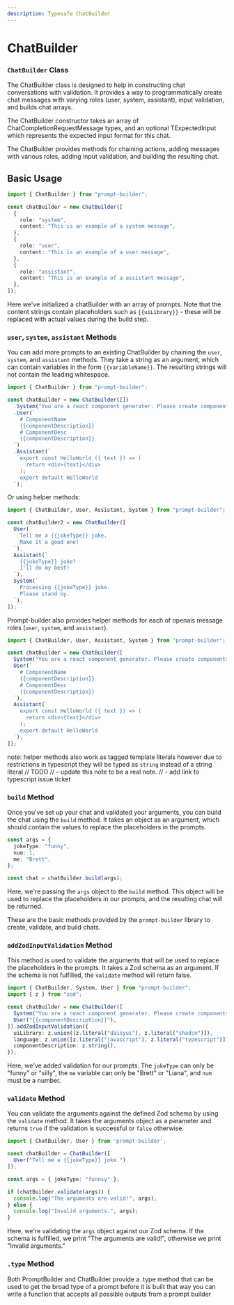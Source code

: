 ```yaml
---
description: Typesafe ChatBuilder
---
```


# ChatBuilder

### `ChatBuilder` Class

The ChatBuilder class is designed to help in constructing chat conversations with validation. It provides a way to programmatically create chat messages with varying roles (user, system, assistant), input validation, and builds chat arrays.

The ChatBuilder constructor takes an array of ChatCompletionRequestMessage types, and an optional TExpectedInput which represents the expected input format for this chat.

The ChatBuilder provides methods for chaining actions, adding messages with various roles, adding input validation, and building the resulting chat.

## Basic Usage

```ts
import { ChatBuilder } from "prompt-builder";

const chatBuilder = new ChatBuilder([
  {
    role: "system",
    content: "This is an example of a system message",
  },
  {
    role: "user",
    content: "This is an example of a user message",
  },
  {
    role: "assistant",
    content: "This is an example of a assistant message",
  },
]);
```

Here we've initialized a chatBuilder with an array of prompts. Note that the content strings contain placeholders such as `{{uiLibrary}}` - these will be replaced with actual values during the build step.

### `user`, `system`, `assistant` Methods

You can add more prompts to an existing ChatBuilder by chaining the `user`, `system`, and `assistant` methods. They take a string as an argument, which can contain variables in the form `{{variableName}}`. The resulting strings will not contain the leading whitespace.

```typescript
import { ChatBuilder } from "prompt-builder";

const chatBuilder = new ChatBuilder([])
  .System("You are a react component generater. Please create components using only the following dependencies react, tailwind, {{uiLibrary}}, and {{language}}")
  .User(`
    # ComponentName
    {{componentDescription}}
    # ComponentDesc
    {{componentDescription}}
  `)
  .Assistant(`
    export const HelloWorld ({ text }) => (
      return <div>{text}</div>
    );
    export default HelloWorld
  `);

```

Or using helper methods:

```ts
import { ChatBuilder, User, Assistant, System } from "prompt-builder";

const chatBuilder2 = new ChatBuilder([
  User(`
    Tell me a {{jokeType}} joke.
    Make it a good one!
  `),
  Assistant(`
    {{jokeType}} joke?
    I'll do my best!
  `),
  System(`
    Processing {{jokeType}} joke.
    Please stand by.
  `),
]);
```

Prompt-builder also provides helper methods for each of openais message roles (`user`, `system`, and `assistant`).

```ts
import { ChatBuilder, User, Assistant, System } from "prompt-builder";

const chatBuilder = new ChatBuilder([
  System("You are a react component generater. Please create components using only the following dependencies react, tailwind, {{uiLibrary}}, and {{language}}"),
  User(`
    # ComponentName
    {{componentDescription}}
    # ComponentDesc
    {{componentDescription}}
  `),
  Assistant(`
    export const HelloWorld ({ text }) => (
      return <div>{text}</div>
    );
    export default HelloWorld
  `),
]);
```

note: helper methods also work as tagged template literals however due to restrictions in typescript they will be typed as `string` instead of a string literal // TODO // - update this note to be a real note. // - add link to typescript issue ticket

### `build` Method

Once you've set up your chat and validated your arguments, you can build the chat using the `build` method. It takes an object as an argument, which should contain the values to replace the placeholders in the prompts.

```ts
const args = {
  jokeType: "funny",
  num: 1,
  me: "Brett",
};

const chat = chatBuilder.build(args);
```

Here, we're passing the `args` object to the `build` method. This object will be used to replace the placeholders in our prompts, and the resulting chat will be returned.

These are the basic methods provided by the `prompt-builder` library to create, validate, and build chats.

### `addZodInputValidation` Method

This method is used to validate the arguments that will be used to replace the placeholders in the prompts. It takes a Zod schema as an argument. If the schema is not fulfilled, the `validate` method will return false.

```ts
import { ChatBuilder, System, User } from "prompt-builder";
import { z } from "zod";

const chatBuilder = new ChatBuilder([
  System("You are a react component generater. Please create components using only the following dependencies react, tailwind, {{uiLibrary}}, and {{language}}"),
  User("{{componentDescription}}"),
]).addZodInputValidation({
  uiLibrary: z.union([z.literal("daisyui"), z.literal("shadcn")]),
  language: z.union([z.literal("javascript"), z.literal("typescript")]),
  componentDescription: z.string(),
});
```

Here, we've added validation for our prompts. The `jokeType` can only be "funny" or "silly", the `me` variable can only be "Brett" or "Liana", and `num` must be a number.

### `validate` Method

You can validate the arguments against the defined Zod schema by using the `validate` method. It takes the arguments object as a parameter and returns `true` if the validation is successful or `false` otherwise.

```ts
import { ChatBuilder, User } from 'prompt-builder';

const chatBuilder = ChatBuilder([
  User("Tell me a {{jokeType}} joke.")
]);

const args = { jokeType: "funnsy" };

if (chatBuilder.validate(args)) {
  console.log("The arguments are valid!", args);
} else {
  console.log("Invalid arguments.", args);
}
```

Here, we're validating the `args` object against our Zod schema. If the schema is fulfilled, we print "The arguments are valid!", otherwise we print "Invalid arguments."

### `.type` Method

Both PromptBuilder and ChatBuilder provide a .type method that can be used to get the broad type of a prompt before it is built that way you can write a function that accepts all possible outputs from a prompt builder
